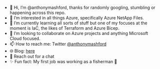 - 👋 Hi, I’m @anthonymashford, thanks for randomly googling, stumbling or happening across this repo.
- 👀 I’m interested in all things Azure, specifically Azure NetApp Files.
- 🌱 I’m currently learning all sorts of stuff but one of my focuses at the moment is IaC, the likes of Terraform and Azure Bicep.
- 💞️ I’m looking to collaborate on Azure projects and anything Microsoft Cloud focused.
- 📫 How to reach me: Twitter <a href=https://twitter.com/anthonymashford>@anthonymashford</a>
- 🌐 Blog: <a href=https://azuretechlab.com>here</a>
- 💬 Reach out for a chat
- ✨ Fun fact: My first job was working as a fisherman 🐠

<!---
anthonymashford/anthonymashford is a ✨ special ✨ repository because its `README.md` (this file) appears on your GitHub profile.
You can click the Preview link to take a look at your changes.
--->
